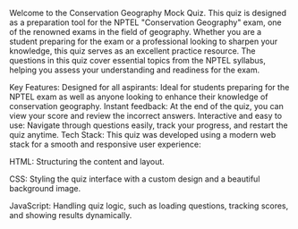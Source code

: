 Welcome to the Conservation Geography Mock Quiz. This quiz is designed as a preparation tool for the NPTEL "Conservation Geography" exam, one of the renowned exams in the field of geography. Whether you are a student preparing for the exam or a professional looking to sharpen your knowledge, this quiz serves as an excellent practice resource. The questions in this quiz cover essential topics from the NPTEL syllabus, helping you assess your understanding and readiness for the exam.

Key Features: Designed for all aspirants: Ideal for students preparing for the NPTEL exam as well as anyone looking to enhance their knowledge of conservation geography. Instant feedback: At the end of the quiz, you can view your score and review the incorrect answers. Interactive and easy to use: Navigate through questions easily, track your progress, and restart the quiz anytime. Tech Stack: This quiz was developed using a modern web stack for a smooth and responsive user experience:

HTML: Structuring the content and layout.

CSS: Styling the quiz interface with a custom design and a beautiful background image.

JavaScript: Handling quiz logic, such as loading questions, tracking scores, and showing results dynamically.

